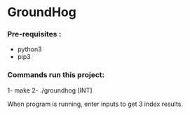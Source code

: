 # GroundHog

### Pre-requisites :
- python3
- pip3

### Commands run this project:
1- make
2- ./groundhog [INT]

When program is running, enter inputs to get 3 index results.
